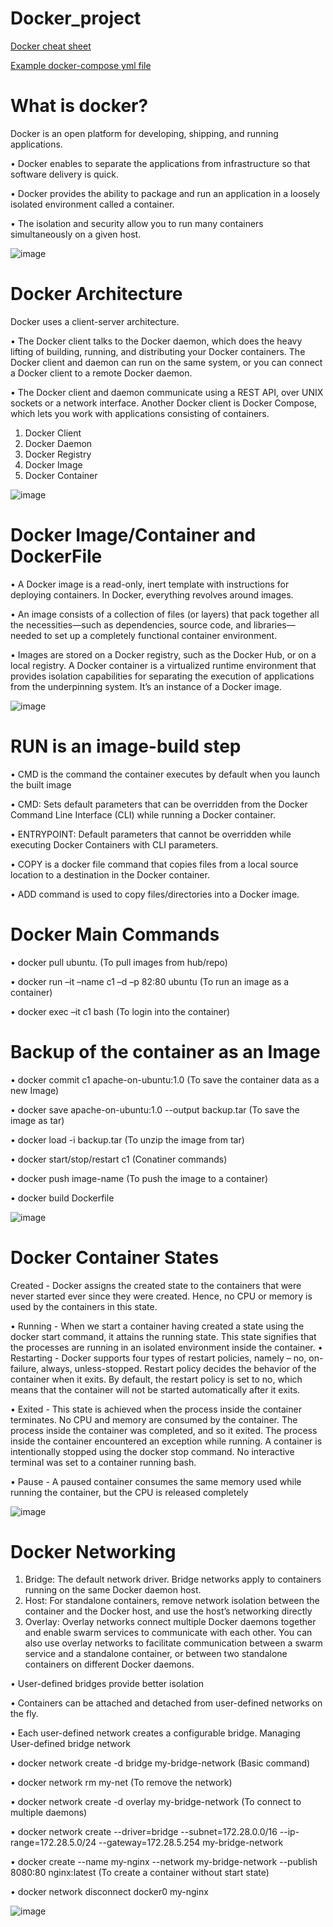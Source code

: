 # Docker_project

[Docker cheat sheet](https://github.com/AshokTippaluri/Docker_project/blob/main/DockerCheatSheet.md)

[Example docker-compose yml file](https://github.com/AshokTippaluri/Docker_project/blob/main/docker-compose.yml)

# What is docker?
Docker is an open platform for developing, shipping, and running applications.

• Docker enables to separate the applications from infrastructure so that software delivery is quick.

• Docker provides the ability to package and run an application in a loosely isolated environment called a container.

• The isolation and security allow you to run many containers simultaneously on a given host.


![image](https://github.com/AshokTippaluri/Docker_project/assets/96752472/e0b67e6e-a9cf-4f19-adca-5dfe5ccda022)


# Docker Architecture
Docker uses a client-server architecture.

• The Docker client talks to the Docker daemon, which does the heavy lifting of building, running, and distributing your Docker containers. The Docker client and daemon can run on the same system, or you can
connect a Docker client to a remote Docker daemon.

• The Docker client and daemon communicate using a REST API, over UNIX sockets or a network interface. Another Docker client is Docker Compose, which lets you work with applications consisting of containers.

1) Docker Client
2) Docker Daemon
3) Docker Registry
4) Docker Image
5) Docker Container


![image](https://github.com/AshokTippaluri/Docker_project/assets/96752472/68d70b6d-a514-4e45-9a0a-d735d7fd2421)

# Docker Image/Container and DockerFile
• A Docker image is a read-only, inert template with instructions for deploying containers. In Docker, everything revolves around images.

• An image consists of a collection of files (or layers) that pack together all the necessities—such as dependencies, source code, and libraries—needed to set up a completely functional container environment.

• Images are stored on a Docker registry, such as the Docker Hub, or on a local registry. A Docker container is a virtualized runtime environment that provides isolation capabilities for separating the execution of applications from the underpinning system. It’s an instance of a Docker image.

![image](https://github.com/AshokTippaluri/Docker_project/assets/96752472/a3e924bd-16a9-454c-a048-d71942c555d0)

# RUN is an image-build step
• CMD is the command the container executes by default when you launch the built image

• CMD: Sets default parameters that can be overridden from the Docker Command Line Interface (CLI) while running a Docker container.

• ENTRYPOINT: Default parameters that cannot be overridden while executing Docker Containers with CLI parameters.

• COPY is a docker file command that copies files from a local source location to a destination in the Docker container.

• ADD command is used to copy files/directories into a Docker image.

# Docker Main Commands
• docker pull ubuntu. (To pull images from hub/repo)

• docker run –it –name c1 –d –p 82:80 ubuntu (To run an image as a container)

• docker exec –it c1 bash (To login into the container) 


# Backup of the container as an Image
• docker commit c1 apache-on-ubuntu:1.0 (To save the container data as a new Image)

• docker save apache-on-ubuntu:1.0 --output backup.tar (To save the image as tar)

• docker load -i backup.tar (To unzip the image from tar)

• docker start/stop/restart c1 (Conatiner commands)

• docker push image-name (To push the image to a container)

• docker build Dockerfile

![image](https://github.com/AshokTippaluri/Docker_project/assets/96752472/82b320f6-3780-4605-9e09-8c6d1ee14973)

# Docker Container States
Created - Docker assigns the created state to the containers that were never started ever since they were created. Hence, no CPU or memory is used by the containers in this state. 

• Running - When we start a container having created a state using the docker start command, it attains the running state. This state signifies that the processes are running in an isolated environment inside the container.
• Restarting - Docker supports four types of restart policies, namely – no, on-failure, always, unless-stopped. Restart policy decides the behavior of the container when it exits. By default, the restart policy is set to no, which means that the container will not be started automatically after it exits. 

• Exited - This state is achieved when the process inside the container terminates. No CPU and memory are consumed by the container. The process inside the container was completed, and so it exited. The process inside the container encountered an exception while running. A container is intentionally stopped using the docker stop command. No interactive terminal was set to a container running bash. 

• Pause - A paused container consumes the same memory used while running the container, but the CPU is released completely

![image](https://github.com/AshokTippaluri/Docker_project/assets/96752472/780cb95d-8b83-4181-bc50-961029800f6c)

# Docker Networking
1) Bridge: The default network driver. Bridge networks apply to containers running on the same Docker daemon host.
2) Host: For standalone containers, remove network isolation between the container and the Docker host, and use the host’s networking directly
3) Overlay: Overlay networks connect multiple Docker daemons together and enable swarm services to communicate with each other. You can also use overlay networks to facilitate communication between a swarm service and a standalone container, or between two standalone containers on different Docker daemons.

• User-defined bridges provide better isolation

• Containers can be attached and detached from user-defined networks on the fly.

• Each user-defined network creates a configurable bridge. Managing User-defined bridge network

• docker network create -d bridge my-bridge-network (Basic command)

• docker network rm my-net (To remove the network)

• docker network create -d overlay my-bridge-network (To connect to multiple daemons)

• docker network create --driver=bridge --subnet=172.28.0.0/16 --ip-range=172.28.5.0/24 --gateway=172.28.5.254 my-bridge-network

• docker create --name my-nginx --network my-bridge-network --publish 8080:80 nginx:latest (To create a container without start state)

• docker network disconnect docker0 my-nginx

![image](https://github.com/AshokTippaluri/Docker_project/assets/96752472/dacd3460-ce77-484c-8223-d74bf5561e91)














